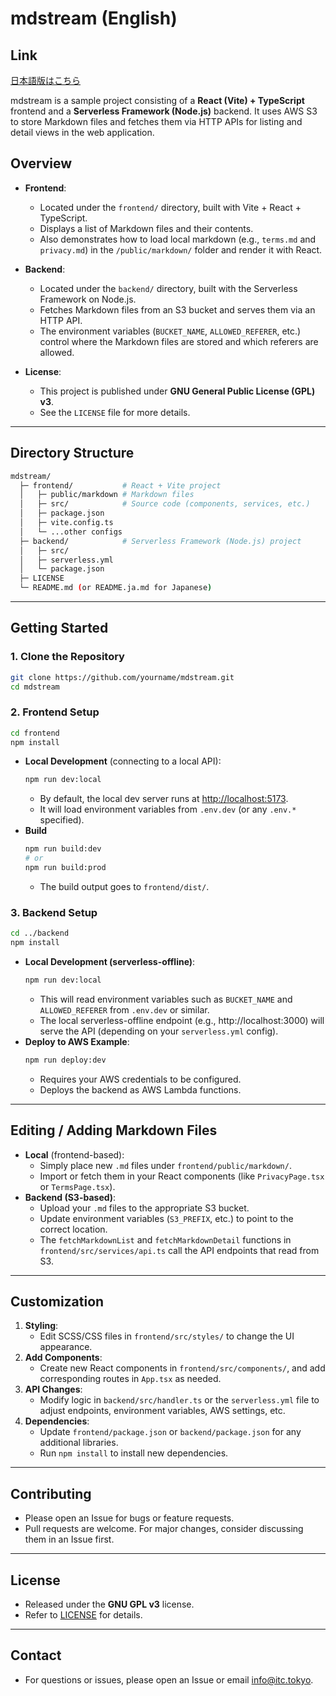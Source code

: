 # mdstream (English)

## Link
[日本語版はこちら](./README.ja.md)

mdstream is a sample project consisting of a **React (Vite) + TypeScript** frontend and a **Serverless Framework (Node.js)** backend. It uses AWS S3 to store Markdown files and fetches them via HTTP APIs for listing and detail views in the web application.

## Overview

- **Frontend**:
    - Located under the `frontend/` directory, built with Vite + React + TypeScript.
    - Displays a list of Markdown files and their contents.
    - Also demonstrates how to load local markdown (e.g., `terms.md` and `privacy.md`) in the `/public/markdown/` folder and render it with React.

- **Backend**:
    - Located under the `backend/` directory, built with the Serverless Framework on Node.js.
    - Fetches Markdown files from an S3 bucket and serves them via an HTTP API.
    - The environment variables (`BUCKET_NAME`, `ALLOWED_REFERER`, etc.) control where the Markdown files are stored and which referers are allowed.

- **License**:
    - This project is published under **GNU General Public License (GPL) v3**.
    - See the `LICENSE` file for more details.

---

## Directory Structure

```bash
mdstream/
  ├─ frontend/           # React + Vite project
  │   ├─ public/markdown # Markdown files
  │   ├─ src/            # Source code (components, services, etc.)
  │   ├─ package.json
  │   ├─ vite.config.ts
  │   └─ ...other configs
  ├─ backend/            # Serverless Framework (Node.js) project
  │   ├─ src/
  │   ├─ serverless.yml
  │   └─ package.json
  ├─ LICENSE
  └─ README.md (or README.ja.md for Japanese)
```

---

## Getting Started

### 1. Clone the Repository

```bash
git clone https://github.com/yourname/mdstream.git
cd mdstream
```

### 2. Frontend Setup

```bash
cd frontend
npm install
```

- **Local Development** (connecting to a local API):
  ```bash
  npm run dev:local
  ```
    - By default, the local dev server runs at [http://localhost:5173](http://localhost:5173).
    - It will load environment variables from `.env.dev` (or any `.env.*` specified).
- **Build**
  ```bash
  npm run build:dev
  # or
  npm run build:prod
  ```
    - The build output goes to `frontend/dist/`.

### 3. Backend Setup

```bash
cd ../backend
npm install
```

- **Local Development (serverless-offline)**:
  ```bash
  npm run dev:local
  ```
    - This will read environment variables such as `BUCKET_NAME` and `ALLOWED_REFERER` from `.env.dev` or similar.
    - The local serverless-offline endpoint (e.g., http://localhost:3000) will serve the API (depending on your `serverless.yml` config).
- **Deploy to AWS Example**:
  ```bash
  npm run deploy:dev
  ```
    - Requires your AWS credentials to be configured.
    - Deploys the backend as AWS Lambda functions.

---

## Editing / Adding Markdown Files

- **Local** (frontend-based):
    - Simply place new `.md` files under `frontend/public/markdown/`.
    - Import or fetch them in your React components (like `PrivacyPage.tsx` or `TermsPage.tsx`).
- **Backend (S3-based)**:
    - Upload your `.md` files to the appropriate S3 bucket.
    - Update environment variables (`S3_PREFIX`, etc.) to point to the correct location.
    - The `fetchMarkdownList` and `fetchMarkdownDetail` functions in `frontend/src/services/api.ts` call the API endpoints that read from S3.

---

## Customization

1. **Styling**:
    - Edit SCSS/CSS files in `frontend/src/styles/` to change the UI appearance.
2. **Add Components**:
    - Create new React components in `frontend/src/components/`, and add corresponding routes in `App.tsx` as needed.
3. **API Changes**:
    - Modify logic in `backend/src/handler.ts` or the `serverless.yml` file to adjust endpoints, environment variables, AWS settings, etc.
4. **Dependencies**:
    - Update `frontend/package.json` or `backend/package.json` for any additional libraries.
    - Run `npm install` to install new dependencies.

---

## Contributing

- Please open an Issue for bugs or feature requests.
- Pull requests are welcome. For major changes, consider discussing them in an Issue first.

---

## License

- Released under the **GNU GPL v3** license.
- Refer to [LICENSE](./LICENSE) for details.

---

## Contact

- For questions or issues, please open an Issue or email [info@itc.tokyo](mailto:info@itc.tokyo).